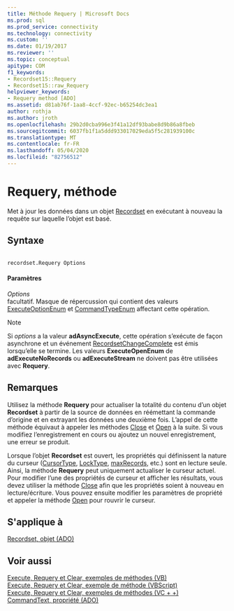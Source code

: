 ```yaml
---
title: Méthode Requery | Microsoft Docs
ms.prod: sql
ms.prod_service: connectivity
ms.technology: connectivity
ms.custom: ''
ms.date: 01/19/2017
ms.reviewer: ''
ms.topic: conceptual
apitype: COM
f1_keywords:
- Recordset15::Requery
- Recordset15::raw_Requery
helpviewer_keywords:
- Requery method [ADO]
ms.assetid: d81ab76f-1aa8-4ccf-92ec-b65254dc3ea1
author: rothja
ms.author: jroth
ms.openlocfilehash: 29b2d0cba996e3f41a12df93babe8d9b86a8fbeb
ms.sourcegitcommit: 6037fb1f1a5ddd933017029eda5f5c281939100c
ms.translationtype: MT
ms.contentlocale: fr-FR
ms.lasthandoff: 05/04/2020
ms.locfileid: "82756512"
---
```

# <a name="requery-method"></a>Requery, méthode
Met à jour les données dans un objet [Recordset](../../../ado/reference/ado-api/recordset-object-ado.md) en exécutant à nouveau la requête sur laquelle l’objet est basé.  
  
## <a name="syntax"></a>Syntaxe  
  
```  
  
recordset.Requery Options  
```  
  
#### <a name="parameters"></a>Paramètres  
 *Options*  
 facultatif. Masque de répercussion qui contient des valeurs [ExecuteOptionEnum](../../../ado/reference/ado-api/executeoptionenum.md) et [CommandTypeEnum](../../../ado/reference/ado-api/commandtypeenum.md) affectant cette opération.  
  
> [!NOTE]
>  Si *options* a la valeur **adAsyncExecute**, cette opération s’exécute de façon asynchrone et un événement [RecordsetChangeComplete](../../../ado/reference/ado-api/willchangerecordset-and-recordsetchangecomplete-events-ado.md) est émis lorsqu’elle se termine. Les valeurs **ExecuteOpenEnum** de **adExecuteNoRecords** ou **adExecuteStream** ne doivent pas être utilisées avec **Requery**.  
  
## <a name="remarks"></a>Remarques  
 Utilisez la méthode **Requery** pour actualiser la totalité du contenu d’un objet **Recordset** à partir de la source de données en réémettant la commande d’origine et en extrayant les données une deuxième fois. L’appel de cette méthode équivaut à appeler les méthodes [Close](../../../ado/reference/ado-api/close-method-ado.md) et [Open](../../../ado/reference/ado-api/open-method-ado-recordset.md) à la suite. Si vous modifiez l’enregistrement en cours ou ajoutez un nouvel enregistrement, une erreur se produit.  
  
 Lorsque l’objet **Recordset** est ouvert, les propriétés qui définissent la nature du curseur ([CursorType](../../../ado/reference/ado-api/cursortype-property-ado.md), [LockType](../../../ado/reference/ado-api/locktype-property-ado.md), [maxRecords](../../../ado/reference/ado-api/maxrecords-property-ado.md), etc.) sont en lecture seule. Ainsi, la méthode **Requery** peut uniquement actualiser le curseur actuel. Pour modifier l’une des propriétés de curseur et afficher les résultats, vous devez utiliser la méthode [Close](../../../ado/reference/ado-api/close-method-ado.md) afin que les propriétés soient à nouveau en lecture/écriture. Vous pouvez ensuite modifier les paramètres de propriété et appeler la méthode [Open](../../../ado/reference/ado-api/open-method-ado-recordset.md) pour rouvrir le curseur.  
  
## <a name="applies-to"></a>S'applique à  
 [Recordset, objet (ADO)](../../../ado/reference/ado-api/recordset-object-ado.md)  
  
## <a name="see-also"></a>Voir aussi  
 [Execute, Requery et Clear, exemples de méthodes (VB)](../../../ado/reference/ado-api/execute-requery-and-clear-methods-example-vb.md)   
 [Execute, Requery et Clear, exemple de méthode (VBScript)](../../../ado/reference/ado-api/execute-requery-and-clear-methods-example-vbscript.md)   
 [Execute, Requery et Clear, exemples de méthodes (VC + +)](../../../ado/reference/ado-api/execute-requery-and-clear-methods-example-vc.md)   
 [CommandText, propriété (ADO)](../../../ado/reference/ado-api/commandtext-property-ado.md)
